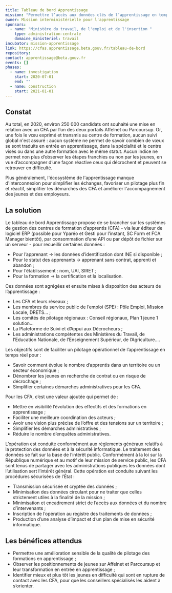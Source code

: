 ```yaml
---
title: Tableau de bord Apprentissage
mission: "Permettre l’accès aux données clés de l’apprentissage en temps réel"
owner: Mission interministérielle pour l'apprentissage
sponsors:
  - name: "Ministère du travail, de l'emploi et de l'insertion "
    type: administration-centrale
    domaine_ministeriel: travail
incubator: mission-apprentissage
link: https://cfas.apprentissage.beta.gouv.fr/tableau-de-bord
repository: 
contact: apprentissage@beta.gouv.fr
events: []
phases:
  - name: investigation
    start: 2020-07-01
    end: ""
  - name: construction
    start: 2021-01-01
---
```


## Constat

Au total, en 2020, environ 250 000 candidats ont souhaité une mise en relation avec un CFA par l’un des deux portails Affelnet ou Parcoursup. Or, une fois le vœu exprimé et transmis au centre de formation, aucun suivi global n'est assuré : aucun système ne permet de savoir combien de vœux se sont traduits en entrée en apprentissage, dans la spécialité et le centre visés ou dans une autre formation avec le même statut. 
Aucun indice ne permet non plus d’observer les étapes franchies ou non par les jeunes, en vue d’accompagner d’une façon réactive ceux qui décrochent et peuvent se retrouver en difficulté. 

Plus généralement, l'écosystème de l'apprentissage manque d'interconnexion pour simplifier les échanges, favoriser un pilotage plus fin et réactif, simplifier les démarches des CFA et améliorer l'accompagnement des jeunes et des employeurs.


## La solution

Le tableau de bord Apprentissage propose de se brancher sur les systèmes de gestion des centres de formation d’apprentis (CFA) - via leur éditeur de logiciel ERP (possible pour Yparéo et Gesti pour l’instant, SC Form et FCA Manager bientôt), par consommation d’une API ou par dépôt de fichier sur un serveur - pour recueillir certaines données :
- Pour l’apprenant → les données d’identification dont INE si disponible ;
- Pour le statut des apprenants → apprenant sans contrat, apprenti et abandon ;
- Pour l’établissement : nom, UAI, SIRET ;
- Pour la formation → la certification et la localisation.

Ces données sont agrégées et ensuite mises à disposition des acteurs de l’apprentissage :
- Les CFA et leurs réseaux ;
- Les membres du service public de l’emploi (SPE) : Pôle Emploi, Mission Locale, DRETS… ;
- Les comités de pilotage régionaux : Conseil régionaux, Plan 1 jeune 1 solution…
- La Plateforme de Suivi et d’Appui aux Décrocheurs ;
- Les administrations compétentes des Ministères du Travail, de l’Education Nationale, de l’Enseignement Supérieur, de l’Agriculture….

Les objectifs sont de faciliter un pilotage opérationnel de l’apprentissage en temps réel pour :
- Savoir comment évolue le nombre d’apprentis dans un territoire ou un secteur économique ;
- Dénombrer les jeunes en recherche de contrat ou en risque de décrochage ;
- Simplifier certaines démarches administratives pour les CFA.

Pour les CFA, c’est une valeur ajoutée qui permet de :
- Mettre en visibilité l’évolution des effectifs et des formations en apprentissage ;
- Faciliter une meilleure coordination des acteurs ;
- Avoir une vision plus précise de l’offre et des tensions sur un territoire ;
- Simplifier les démarches administratives ;
- Réduire le nombre d’enquêtes administratives.


L’opération est conduite conformément aux règlements généraux relatifs à la protection des données et à la sécurité informatique. Le traitement des données se fait sur la base de l’intérêt public. Conformément à la loi sur la République numérique et au motif de leur mission de service public, les CFA sont tenus de partager avec les administrations publiques les données dont l’utilisation sert l’intérêt général. Cette opération est conduite suivant les procédures sécurisées de l’État :
- Transmission sécurisée et cryptée des données ;
- Minimisation des données circulant pour ne traiter que celles strictement utiles à la finalité de la mission ;
- Minimisation et encadrement strict de l’accès aux données et du nombre d’intervenants ;
- Inscription de l’opération au registre des traitements de données ;
- Production d’une analyse d’impact et d’un plan de mise en sécurité informatique.


## Les bénéfices attendus

- Permettre une amélioration sensible de la qualité de pilotage des formations en apprentissage ;
- Observer les positionnements de jeunes sur Affelnet et Parcoursup et leur transformation en entrée en apprentissage ;
- Identifier mieux et plus tôt les jeunes en difficulté qui sont en rupture de contact avec les CFA, pour que les conseillers spécialisés les aident à s’orienter.
